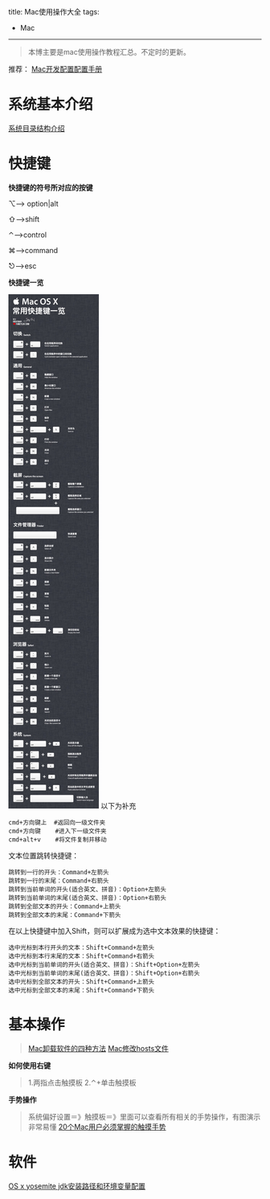 title: Mac使用操作大全
tags:
- Mac
---
 > 本博主要是mac使用操作教程汇总。不定时的更新。
 
 推荐：
 [Mac开发配置配置手册](https://aaaaaashu.gitbooks.io/mac-dev-setup/content/SystemPreferences/index.html)

 # 系统基本介绍
 
 [系统目录结构介绍](http://blog.csdn.net/smstong/article/details/15499661)<br/>

 # 快捷键

**快捷键的符号所对应的按键**

⌥—> option|alt

⇧—>shift

⌃—>control

⌘—>command

⎋—>esc

**快捷键一览**

![](https://raw.githubusercontent.com/Waylenw/GithubImg/master/Mac/keybroad.jpg) 
以下为补充

```
cmd+方向键上  #返回向一级文件夹
cmd+方向键    #进入下一级文件夹       
cmd+alt+v    #将文件复制并移动
```
文本位置跳转快捷键：
```
跳转到一行的开头：Command+左箭头
跳转到一行的末尾：Command+右箭头
跳转到当前单词的开头(适合英文、拼音)：Option+左箭头
跳转到当前单词的末尾(适合英文、拼音)：Option+右箭头
跳转到全部文本的开头：Command+上箭头
跳转到全部文本的末尾：Command+下箭头
```

在以上快捷键中加入Shift，则可以扩展成为选中文本效果的快捷键：
```
选中光标到本行开头的文本：Shift+Command+左箭头
选中光标到本行末尾的文本：Shift+Command+右箭头
选中光标到当前单词的开头(适合英文、拼音)：Shift+Option+左箭头
选中光标到当前单词的末尾(适合英文、拼音)：Shift+Option+右箭头
选中光标到全部文本的开头：Shift+Command+上箭头
选中光标到全部文本的末尾：Shift+Command+下箭头
```

 # 基本操作
 >[Mac卸载软件的四种方法](http://sspai.com/28012/)
  [Mac修改hosts文件](http://jingyan.baidu.com/article/8cdccae965875c315413cdfe.html)
 
 
 **如何使用右键**
> 1.两指点击触摸板
  2.⌃+单击触摸板
 
 **手势操作**
 >系统偏好设置＝》触摸板＝》里面可以查看所有相关的手势操作，有图演示非常易懂
 [20个Mac用户必须掌握的触摸手势](http://www.ifunmac.com/2012/11/mac-gesture/)
 
 

 # 软件

[OS x yosemite jdk安装路径和环境变量配置](http://blog.csdn.net/github_25928675/article/details/49179247)




